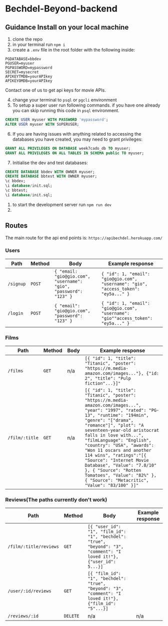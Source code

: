 # Bechdel-Beyond-backend

## Guidance Install on your local machine
1. clone the repo
2. in your terminal run `npm i`
3. create a `.env` file in the root folder with the following inside: 

```
PGDATABASE=bbdev
PGUSER=myuser
PGPASSWORD=mypassword
SECRET=mysecret
APIKEYTMDB=yourAPIkey
APIKEYOMDB=yourAPIkey
```

Contact one of us to get api keys for movie APIs.

4. change your terminal to `psql` or `pgcli` environment
5. To setup a super user run following commands. if you have one already you can skip running this code in `psql` environment.
   
 ```sql
CREATE USER myuser WITH PASSWORD 'mypassword';
ALTER USER myuser WITH SUPERUSER;
```

6. If you are having issues with anything related to accessing the databases you have created, you may need to grant privileges:

```sql
GRANT ALL PRIVILEGES ON DATABASE week7cado_db TO myuser;
GRANT ALL PRIVILEGES ON ALL TABLES IN SCHEMA public TO myuser;
```

7. Initialise the dev and test databases:

```sql
CREATE DATABASE bbdev WITH OWNER myuser;
CREATE DATABASE bbtest WITH OWNER myuser;
\c bbdev;
\i database/init.sql;
\c bbtest;
\i database/init.sql;
```

1. to start the development server run `npm run dev`
2. 
## Routes

The main route for the api end points is: `https://apibechdel.herokuapp.com/`

### Users

| Path      | Method | Body                                                              | Example response                                                                    |
| --------- | ------ | ----------------------------------------------------------------- | ----------------------------------------------------------------------------------- |
| `/signup` | `POST` | `{ "email: "gio@gio.com", "username": "gio", "password": "123" }` | `{ "id": 1, "email": "gio@gio.com", "username": "gio", "access_token": "ey5a..." }` |
| `/login`  | `POST` | `{ "email": "gio@gio.com", "password": "123" }`                   | `{ "id": 1, "email": "gio@gio.com", "username": "gio""access_token": "ey5a..." }`   |

<!--May need to add PUT and DELETE routes for user reviews/account details -->

### Films

| Path           | Method | Body | Example response                                                                                                                                                                                                                                                                                                                                                                                                                                                                                                   |
| -------------- | ------ | ---- | ------------------------------------------------------------------------------------------------------------------------------------------------------------------------------------------------------------------------------------------------------------------------------------------------------------------------------------------------------------------------------------------------------------------------------------------------------------------------------------------------------------------ |
| `/films`       | `GET`  | n/a  | `[{ "id": 1, "title": "Titanic", "poster": "https://m.media-amazon.com/images..."}, {"id: 2", "title": "Pulp fiction"...}]"`                                                                                                                                                                                                                                                                                                                                                                                       |
| `/film/:title` | `GET`  | n/a  | `[{ "id": 1, "title": "Titanic", "poster": "https://m.media-amazon.com/images...", "year": "1997", "rated": "PG-13", "runtime": "194min", "genre": "["drama", "romance"]", "plot": "A seventeen-year-old aristocrat falls in love with...", "filmLanguage": "English", "country": "USA", "awards": "Won 11 oscars and another 114 wins", "ratings":"[{ "Source": "Internet Movie Database", "Value": "7.8/10" }, { "Source": "Rotten Tomatoes", "Value": "82%" }, { "Source": "Metacritic", "Value": "83/100" }]"` |

<!--Handlers to generate Join tables for reviews and crew -->

### Reviews(The paths currently don't work)

| Path                   | Method   | Body                                                                                                                 | Example response |
| ---------------------- | -------- | -------------------------------------------------------------------------------------------------------------------- | ---------------- |
| `/film/:title/reviews` | `GET`    | `[{ "user_id": "1", "film_id": "1", "bechdel": "true", "beyond": "3", "comment": "I loved it!"}, {"user_id": 5...}]` |
| `/user/:id/reviews`    | `GET`    | `[{ "film_id": "1", "bechdel": "true", "beyond": "3", "comment": "I loved it!"}, {"film_id": "5"...}]`               |
| `/reviews/:id`         | `DELETE` | n/a                                                                                                                  | n/a              |
